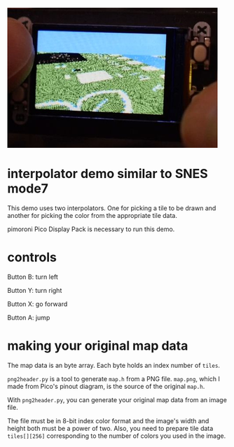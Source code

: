 ![Shape](https://raw.githubusercontent.com/boochow/pico_test_projects/images/interpolator2/demo.jpg)
# interpolator demo similar to SNES mode7
This demo uses two interpolators. One for picking a tile to be drawn and another for picking the color from the appropriate tile data.

pimoroni Pico Display Pack is necessary to run this demo.

# controls
Button B: turn left

Button Y: turn right

Button X: go forward

Button A: jump

# making your original map data
The map data is an byte array. Each byte holds an index number of `tiles`.

`png2header.py` is a tool to generate `map.h` from a PNG file. `map.png`, which I made from Pico's pinout diagram, is the source of the original `map.h`.

With `png2header.py`, you can generate your original map data from an image file.

The file must be in 8-bit index color format and the image's width and height both must be a power of two.
Also, you need to prepare tile data `tiles[][256]` corresponding to the number of colors you used in the image.
